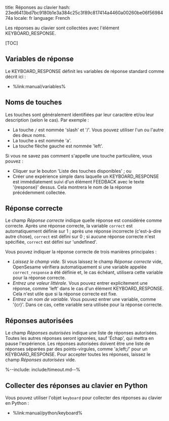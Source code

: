 title: Réponses au clavier
hash: 23ed6413bd7bc9180b1e3a384c25c3f89c817414a4460a00260be06f5698474a
locale: fr
language: French

Les réponses au clavier sont collectées avec l'élément KEYBOARD_RESPONSE.

[TOC]


## Variables de réponse

Le KEYBOARD_RESPONSE définit les variables de réponse standard comme décrit ici :

- %link:manual/variables%

## Noms de touches

Les touches sont généralement identifiées par leur caractère et/ou leur description (selon le cas). Par exemple :

- La touche `/` est nommée 'slash' et '/'. Vous pouvez utiliser l'un ou l'autre des deux noms.
- La touche `a` est nommée 'a'.
- La touche flèche gauche est nommée 'left'.

Si vous ne savez pas comment s'appelle une touche particulière, vous pouvez :

- Cliquer sur le bouton 'Liste des touches disponibles' ; ou
- Créer une expérience simple dans laquelle un KEYBOARD_RESPONSE est immédiatement suivi d'un élément FEEDBACK avec le texte '{response}' dessus. Cela montrera le nom de la réponse précédemment collectée.


## Réponse correcte

Le champ *Réponse correcte* indique quelle réponse est considérée comme correcte. Après une réponse correcte, la variable `correct` est automatiquement définie sur 1 ; après une réponse incorrecte (c'est-à-dire autre chose), `correct` est défini sur 0 ; si aucune réponse correcte n'est spécifiée, `correct` est défini sur 'undefined'.

Vous pouvez indiquer la réponse correcte de trois manières principales :

- *Laissez le champ vide.* Si vous laissez le champ *Réponse correcte* vide, OpenSesame vérifiera automatiquement si une variable appelée `correct_response` a été définie et, le cas échéant, utilisera cette variable pour la réponse correcte.
- *Entrez une valeur littérale.* Vous pouvez entrer explicitement une réponse, comme 'left' dans le cas d'un élément KEYBOARD_RESPONSE. Cela n'est utile que si la réponse correcte est fixe.
- *Entrez un nom de variable.* Vous pouvez entrer une variable, comme '{cr}'. Dans ce cas, cette variable sera utilisée pour la réponse correcte.


## Réponses autorisées

Le champ *Réponses autorisées* indique une liste de réponses autorisées. Toutes les autres réponses seront ignorées, sauf 'Échap', qui mettra en pause l'expérience. Les réponses autorisées doivent être une liste de réponses séparées par des points-virgules, comme 'a;left;/' pour un KEYBOARD_RESPONSE. Pour accepter toutes les réponses, laissez le champ *Réponses autorisées* vide.

%--include: include/timeout.md--%

## Collecter des réponses au clavier en Python

Vous pouvez utiliser l'objet `keyboard` pour collecter des réponses au clavier en Python :

- %link:manual/python/keyboard%